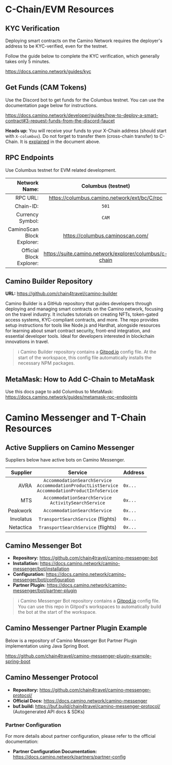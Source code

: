 # C-Chain/EVM Resources

## KYC Verification

Deploying smart contracts on the Camino Network requires the deployer's address to be KYC-verified, even for the testnet.

Follow the guide below to complete the KYC verification, which generally takes only 5 minutes.

https://docs.camino.network/guides/kyc

## Get Funds (CAM Tokens)

Use the Discord bot to get funds for the Columbus testnet. You can use the documentation page below for instructions.

https://docs.camino.network/developer/guides/how-to-deploy-a-smart-contract#3-request-funds-from-the-discord-faucet

**Heads up:** You will receive your funds to your X-Chain address (should start with `X-columbus`). Do not forget to transfer them (cross-chain transfer) to C-Chain. It is [explained](https://docs.camino.network/developer/guides/how-to-deploy-a-smart-contract#4-perform-cross-chain-transfer) in the document above.

## RPC Endpoints

Use Columbus testnet for EVM related development.

|              Network Name: |                   Columbus (testnet)                   |
| -------------------------: | :----------------------------------------------------: |
|                   RPC URL: |      https://columbus.camino.network/ext/bc/C/rpc      |
|                  Chain-ID: |                         `501`                          |
|           Currency Symbol: |                         `CAM`                          |
| CaminoScan Block Explorer: |            https://columbus.caminoscan.com/            |
|   Official Block Explorer: | https://suite.camino.network/explorer/columbus/c-chain |

## Camino Builder Repository

**URL:** https://github.com/chain4travel/camino-builder

Camino Builder is a GitHub repository that guides developers through deploying and managing smart contracts on the Camino network, focusing on the travel industry. It includes tutorials on creating NFTs, token-gated access systems, KYC-compliant contracts, and more. The repo provides setup instructions for tools like Node.js and Hardhat, alongside resources for learning about smart contract security, front-end integration, and essential developer tools. Ideal for developers interested in blockchain innovations in travel.

> ℹ️ Camino Builder repository contains a [Gitpod.io](https://gitpod.io/workspaces) config file. At the start of the workspace, this config file automatically installs the necessary NPM packages.

## MetaMask: How to Add C-Chain to MetaMask

Use this docs page to add Columbus to MetaMask: https://docs.camino.network/guides/metamask-rpc-endpoints

# Camino Messenger and T-Chain Resources

## Active Suppliers on Camino Messenger

Suppliers below have active bots on Camino Messenger.

|  Supplier |                                                 Service                                                  | Address                                               |
| --------: | :------------------------------------------------------------------------------------------------------: | ----------------------------------------------------- |
|      AVRA | `AccommodationSearchService`<br> `AccommodationProductListService`<br> `AccommodationProductInfoService` | `0x...`                                               |
|       MTS |                         `AccommodationSearchService`<br> `ActivitySearchService`                         | `0x...`                                               |
|  Peakwork |                                       `AccommodationSearchService`                                       | `0x...`                                               |
| Involatus |                                    `TransportSearchService` (flights)                                    | `0x...`                                               |
| Netactica |                                    `TransportSearchService` (flights)                                    | `0x...`                                               |

## Camino Messenger Bot

- **Repository:** https://github.com/chain4travel/camino-messenger-bot
- **Installation:** https://docs.camino.network/camino-messenger/bot/installation
- **Configuration:** https://docs.camino.network/camino-messenger/bot/configuration
- **Partner Plugin:** https://docs.camino.network/camino-messenger/bot/partner-plugin

> ℹ️ Camino Messenger Bot repository contains a [Gitpod.io](https://gitpod.io/workspaces) config file. You can use this repo in Gitpod's workspaces to automatically build the bot at the start of the workspace.

## Camino Messenger Partner Plugin Example

Below is a repository of Camino Messenger Bot Partner Plugin implementation using Java Spring Boot.

https://github.com/chain4travel/camino-messenger-plugin-example-spring-boot

## Camino Messenger Protocol

- **Repository:** https://github.com/chain4travel/camino-messenger-protocol/
- **Official Docs:** https://docs.camino.network/camino-messenger
- **buf.build:** https://buf.build/chain4travel/camino-messenger-protocol/ (Autogenerated API docs & SDKs)

### Partner Configuration

For more details about partner configuration, please refer to the official documentation:

- **Partner Configuration Documentation:** https://docs.camino.network/partners/partner-config